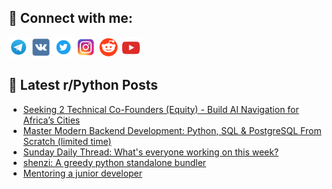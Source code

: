 ## 🔎 Connect with me:
[<img src="https://github.com/bullbesh/bullbesh/blob/main/images/Telegram.png" width="32" height="32" />](https://t.me/bullbesh)
[<img src="https://github.com/bullbesh/bullbesh/blob/main/images/VK.png" width="32" height="32" />](https://vk.com/bullbesh)
[<img src="https://github.com/bullbesh/bullbesh/blob/main/images/Twitter.png" width="32" height="32" />](https://twitter.com/bullbesh1)
[<img src="https://github.com/bullbesh/bullbesh/blob/main/images/Instagram.png" width="32" height="32" />](https://www.instagram.com/bullbesh)
[<img src="https://github.com/bullbesh/bullbesh/blob/main/images/Reddit.png" width="32" height="32" />](https://www.reddit.com/user/bullbesh)
[<img src="https://github.com/bullbesh/bullbesh/blob/main/images/YouTube.png" width="32" height="32" />](https://www.youtube.com/channel/UCtfjRs6uzgq5mfm8S06WTcg)

## 📕 Latest r/Python Posts
<!-- BLOG-POST-LIST:START -->
- [Seeking 2 Technical Co-Founders &lpar;Equity&rpar; - Build AI Navigation for Africa’s Cities](https://www.reddit.com/r/Python/comments/1lyomyb/seeking_2_technical_cofounders_equity_build_ai/)
- [Master Modern Backend Development: Python, SQL &amp; PostgreSQL From Scratch &lpar;limited time&rpar;](https://www.reddit.com/r/Python/comments/1lymoz7/master_modern_backend_development_python_sql/)
- [Sunday Daily Thread: What&#39;s everyone working on this week?](https://www.reddit.com/r/Python/comments/1lyevp5/sunday_daily_thread_whats_everyone_working_on/)
- [shenzi: A greedy python standalone bundler](https://www.reddit.com/r/Python/comments/1lybxrk/shenzi_a_greedy_python_standalone_bundler/)
- [Mentoring a junior developer](https://www.reddit.com/r/Python/comments/1lybwgi/mentoring_a_junior_developer/)
<!-- BLOG-POST-LIST:END -->
